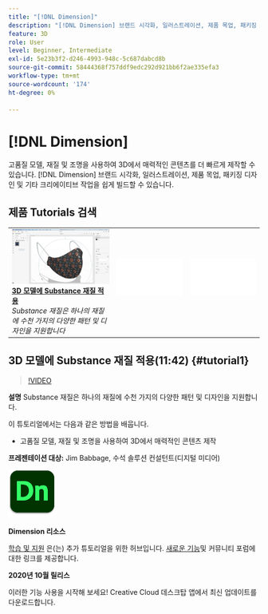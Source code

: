 ```yaml
---
title: "[!DNL Dimension]"
description: "[!DNL Dimension] 브랜드 시각화, 일러스트레이션, 제품 목업, 패키징 디자인 및 기타 크리에이티브 작업을 쉽게 빌드할 수 있습니다."
feature: 3D
role: User
level: Beginner, Intermediate
exl-id: 5e23b3f2-d246-4993-948c-5c687dabcd8b
source-git-commit: 58444368f757ddf9edc292d921bb6f2ae335efa3
workflow-type: tm+mt
source-wordcount: '174'
ht-degree: 0%

---
```


# [!DNL Dimension]

고품질 모델, 재질 및 조명을 사용하여 3D에서 매력적인 콘텐츠를 더 빠르게 제작할 수 있습니다. [!DNL Dimension] 브랜드 시각화, 일러스트레이션, 제품 목업, 패키징 디자인 및 기타 크리에이티브 작업을 쉽게 빌드할 수 있습니다.

## 제품 Tutorials 검색

<table style="table-layout:fixed">
<tr>
 <td>
   <a href="dimension.md#tutorial1">
      <img alt="3D 모델에 Substance 재질 적용" src="../assets/dimension_substanceAndGraphics_babbage_thumbnail.jpg" />
   </a>
    <div>
   <a href="dimension.md#tutorial1"><strong>3D 모델에 Substance 재질 적용</strong></a>
    </div>
    <em>Substance 재질은 하나의 재질에 수천 가지의 다양한 패턴 및 디자인을 지원합니다</em>
    <br>
  </td>
  <td>
    <img alt="스페이서" src="../assets/Whitespacer.png" />
    <div>
    <br>
  </td>
  <td>
    <img alt="스페이서" src="../assets/Whitespacer.png" />
    <div>
    <br>
  </td>
</tr>
</table>

## 3D 모델에 Substance 재질 적용(11:42) {#tutorial1}

>[!VIDEO](https://video.tv.adobe.com/v/326944?hidetitle=true)

**설명**
Substance 재질은 하나의 재질에 수천 가지의 다양한 패턴 및 디자인을 지원합니다.

이 튜토리얼에서는 다음과 같은 방법을 배웁니다.
* 고품질 모델, 재질 및 조명을 사용하여 3D에서 매력적인 콘텐츠 제작

**프레젠테이션 대상:**
Jim Babbage, 수석 솔루션 컨설턴트(디지털 미디어)

![Dimension 로고](../assets/dn_appicon_96.png)

**Dimension 리소스**

[학습 및 지원](https://helpx.adobe.com/support/dimension.html) 은(는) 추가 튜토리얼을 위한 허브입니다. [새로운 기능](https://helpx.adobe.com/dimension/user-guide.html/dimension/using/whats-new.ug.html)및 커뮤니티 포럼에 대한 링크를 제공합니다.

**2020년 10월 릴리스**

이러한 기능 사용을 시작해 보세요! Creative Cloud 데스크탑 앱에서 최신 업데이트를 다운로드합니다.
